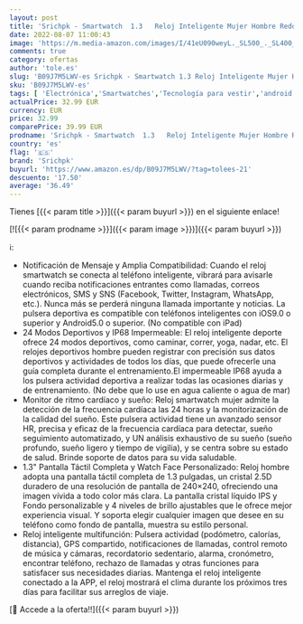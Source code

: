 ```yaml
---
layout: post
title: 'Srichpk - Smartwatch  1.3   Reloj Inteligente Mujer Hombre Redondo  24 Modos Deporte Pulsera Actividad Inteligente con Pulsómetro/Monitor de Sueño/Podómetro/Cronómetro  Impermeable IP68 Reloj para Android iOS'
date: 2022-08-07 11:00:43
image: 'https://m.media-amazon.com/images/I/41eU090weyL._SL500_._SL400_.jpg'
comments: true
category: ofertas
author: 'tole.es'
slug: 'B09J7M5LWV-es Srichpk - Smartwatch 1.3 Reloj Inteligente Mujer Hombre...'
sku: 'B09J7M5LWV-es'
tags: [ 'Electrónica','Smartwatches','Tecnología para vestir','android','srichpk','🇪🇸', ]
actualPrice: 32.99 EUR
currency: EUR
price: 32.99
comparePrice: 39.99 EUR
prodname: 'Srichpk - Smartwatch  1.3   Reloj Inteligente Mujer Hombre Redondo  24 Modos Deporte Pulsera Actividad Inteligente con Pulsómetro/Monitor de Sueño/Podómetro/Cronómetro  Impermeable IP68 Reloj para Android iOS'
country: 'es'
flag: '🇪🇸'
brand: 'Srichpk'
buyurl: 'https://www.amazon.es/dp/B09J7M5LWV/?tag=tolees-21'
descuento: '17.50'
average: '36.49'
---
```


Tienes [{{< param title >}}]({{< param buyurl >}}) en el siguiente enlace!

[![{{< param prodname >}}]({{< param image >}})]({{< param buyurl >}})

ℹ️:

- Notificación de Mensaje y Amplia Compatibilidad: Cuando el reloj smartwatch se conecta al teléfono inteligente, vibrará para avisarle cuando reciba notificaciones entrantes como llamadas, correos electrónicos, SMS y SNS (Facebook, Twitter, Instagram, WhatsApp, etc.). Nunca más se perderá ninguna llamada importante y noticias. La pulsera deportiva es compatible con teléfonos inteligentes con iOS9.0 o superior y Android5.0 o superior. (No compatible con iPad)
- 24 Modos Deportivos y IP68 Impermeable: El reloj inteligente deporte ofrece 24 modos deportivos, como caminar, correr, yoga, nadar, etc. El relojes deportivos hombre pueden registrar con precisión sus datos deportivos y actividades de todos los días, que puede ofrecerle una guía completa durante el entrenamiento.El impermeable IP68 ayuda a los pulsera actividad deportiva a realizar todas las ocasiones diarias y de entrenamiento. (No debe que lo use en agua caliente o agua de mar)
- Monitor de ritmo cardíaco y sueño: Reloj smartwatch mujer admite la detección de la frecuencia cardíaca las 24 horas y la monitorización de la calidad del sueño. Este pulsera actividad tiene un avanzado sensor HR, precisa y eficaz de la frecuencia cardíaca para detectar, sueño seguimiento automatizado, y UN análisis exhaustivo de su sueño (sueño profundo, sueño ligero y tiempo de vigilia), y se centra sobre su estado de salud. Brinde soporte de datos para su vida saludable.
- 1.3" Pantalla Táctil Completa y Watch Face Personalizado: Reloj hombre adopta una pantalla táctil completa de 1.3 pulgadas, un cristal 2.5D duradero de una resolución de pantalla de 240×240, ofreciendo una imagen vívida a todo color más clara. La pantalla cristal líquido IPS y Fondo personalizable y 4 niveles de brillo ajustables que le ofrece mejor experiencia visual. Y soporta elegir cualquier imagen que desee en su teléfono como fondo de pantalla, muestra su estilo personal.
- Reloj inteligente multifunción: Pulsera actividad (podómetro, calorías, distancia), GPS compartido, notificaciones de llamadas, control remoto de música y cámaras, recordatorio sedentario, alarma, cronómetro, encontrar teléfono, rechazo de llamadas y otras funciones para satisfacer sus necesidades diarias. Mantenga el reloj inteligente conectado a la APP, el reloj mostrará el clima durante los próximos tres días para facilitar sus arreglos de viaje.

[🛒 Accede a la oferta!!]({{< param buyurl >}})
